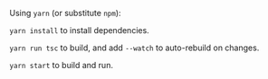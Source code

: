 Using `yarn` (or substitute `npm`):

`yarn install` to install dependencies.

`yarn run tsc` to build, and add `--watch` to auto-rebuild on changes.

`yarn start` to build and run.
